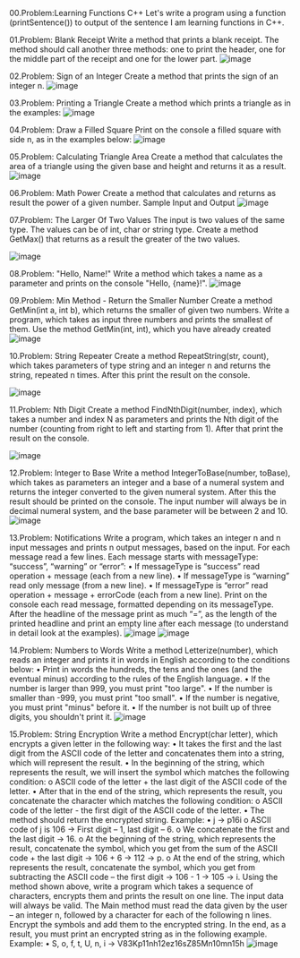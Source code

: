 00.Problem:Learning Functions C++
Let's write a program using a function (printSentence()) to output
of the sentence I am learning functions in C++.

01.Problem: Blank Receipt
Write a method that prints a blank receipt. The method should call another three methods: one to 
print the header, one for the middle part of the receipt and one for the lower part.
![image](https://github.com/Sasho80/10.Functions/assets/7139995/3a3d90bf-7ea9-40b5-9096-523cc8931b3f)

02.Problem: Sign of an Integer
Create a method that prints the sign of an integer n.
![image](https://github.com/Sasho80/10.Functions/assets/7139995/787062c2-89ab-4039-bd1a-d6c1e4e7fd09)

03.Problem: Printing a Triangle
Create a method which prints a triangle as in the examples:
![image](https://github.com/Sasho80/10.Functions/assets/7139995/a5985386-f423-4c68-891b-5a5b6c1ebd35)

04.Problem: Draw a Filled Square
Print on the console a filled square with side n, as in the examples below:
![image](https://github.com/Sasho80/10.Functions/assets/7139995/8c596fc3-793f-48cc-be49-616e5385d5dd)

05.Problem: Calculating Triangle Area
Create a method that calculates the area of a triangle using the given base and height and returns it 
as a result.
![image](https://github.com/Sasho80/10.Functions/assets/7139995/f9d3933e-2bce-4bc5-971e-2a17ca84bdb7)

06.Problem: Math Power
Create a method that calculates and returns as result the power of a given number.
Sample Input and Output
![image](https://github.com/Sasho80/10.Functions/assets/7139995/b8d99cb5-584e-476a-bb53-da0217ac0ee1)

07.Problem: The Larger Of Two Values
The input is two values of the same type. The values can be of int, char or string type. Create a 
method GetMax() that returns as a result the greater of the two values.

![image](https://github.com/Sasho80/10.Functions/assets/7139995/9ef4b782-bd02-4e86-99b5-aa8f23d43295)

08.Problem: "Hello, Name!"
Write a method which takes a name as a parameter and prints on the console "Hello, {name}!".
![image](https://github.com/Sasho80/10.Functions/assets/7139995/abd29a29-8bef-4acd-87d8-1af866016e46)

09.Problem: Min Method - Return the Smaller Number
Create a method GetMin(int a, int b), which returns the smaller of given two numbers. Write a 
program, which takes as input three numbers and prints the smallest of them. Use the method 
GetMin(int, int), which you have already created
![image](https://github.com/Sasho80/10.Functions/assets/7139995/c55063f5-8272-4d32-8580-c37d0d38ce66)

10.Problem: String Repeater
Create a method RepeatString(str, count), which takes parameters of type string and an 
integer n and returns the string, repeated n times. After this print the result on the console.

![image](https://github.com/Sasho80/10.Functions/assets/7139995/df39b663-dc73-4370-a7c8-670a873c0b25)

11.Problem: Nth Digit
Create a method FindNthDigit(number, index), which takes a number and index N as parameters 
and prints the Nth digit of the number (counting from right to left and starting from 1). After that print 
the result on the console.

![image](https://github.com/Sasho80/10.Functions/assets/7139995/535603a5-b219-475e-a92e-a1db28d6c452)

12.Problem: Integer to Base
Write a method IntegerToBase(number, toBase), which takes as parameters an integer and a base 
of a numeral system and returns the integer converted to the given numeral system. After this the 
result should be printed on the console. The input number will always be in decimal numeral system, 
and the base parameter will be between 2 and 10.
![image](https://github.com/Sasho80/10.Functions/assets/7139995/88449341-21f8-4107-a578-fc241ae84b85)

13.Problem: Notifications
Write a program, which takes an integer n and n input messages and prints n output messages, based 
on the input. For each message read a few lines. Each message starts with messageType: “success”, 
“warning” or “error”:
• If messageType is “success” read operation + message (each from a new line).
• If messageType is “warning” read only message (from a new line).
• If messageType is “error” read operation + message + errorCode (each from a new line).
Print on the console each read message, formatted depending on its messageType. After the headline 
of the message print as much “=”, as the length of the printed headline and print an empty line after 
each message (to understand in detail look at the examples).
![image](https://github.com/Sasho80/10.Functions/assets/7139995/aa78c471-f772-4f47-8d26-400227d8b750)
![image](https://github.com/Sasho80/10.Functions/assets/7139995/98d8feed-852c-4077-bb02-dfe67f8a9544)

14.Problem: Numbers to Words
Write a method Letterize(number), which reads an integer and prints it in words in English 
according to the conditions below:
• Print in words the hundreds, the tens and the ones (and the eventual minus) according to the 
rules of the English language.
• If the number is larger than 999, you must print "too large".
• If the number is smaller than -999, you must print "too small".
• If the number is negative, you must print "minus" before it.
• If the number is not built up of three digits, you shouldn't print it.
![image](https://github.com/Sasho80/10.Functions/assets/7139995/e5dca1f6-e79a-4356-9453-800e44543e76)

15.Problem: String Encryption
Write a method Encrypt(char letter), which encrypts a given letter in the following way:
• It takes the first and the last digit from the ASCII code of the letter and concatenates them into 
a string, which will represent the result.
• In the beginning of the string, which represents the result, we will insert the symbol which 
matches the following condition:
o ASCII code of the letter + the last digit of the ASCII code of the letter.
• After that in the end of the string, which represents the result, you concatenate the character 
which matches the following condition:
o ASCII code of the letter - the first digit of the ASCII code of the letter.
• The method should return the encrypted string.
Example:
• j → p16i
o ASCII code of j is 106 → First digit – 1, last digit – 6.
o We concatenate the first and the last digit → 16.
o At the beginning of the string, which represents the result, concatenate the symbol, which 
you get from the sum of the ASCII code + the last digit → 106 + 6 → 112 → p.
o At the end of the string, which represents the result, concatenate the symbol, which you 
get from subtracting the ASCII code – the first digit → 106 - 1 → 105 → i.
Using the method shown above, write a program which takes a sequence of characters, encrypts them
and prints the result on one line.
The input data will always be valid. The Main method must read the data given by the user – an 
integer n, followed by a character for each of the following n lines.
Encrypt the symbols and add them to the encrypted string. In the end, as a result, you must print an 
encrypted string as in the following example.
Example:
• S, o, f, t, U, n, i → V83Kp11nh12ez16sZ85Mn10mn15h
![image](https://github.com/Sasho80/10.Functions/assets/7139995/e6035b28-d493-49fe-8cd8-0f79a3e6c0e0)


